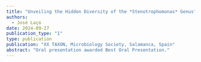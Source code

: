 ```yaml
---
title: "Unveiling the Hidden Diversity of the *Stenotrophomonas* Genus"
authors:
  - José Laço
date: 2024-09-27
publication_type: "1"
type: publication
publication: "XX TAXON, Microbiology Society, Salamanca, Spain"
abstract: "Oral presentation awarded Best Oral Presentation."
---
```

